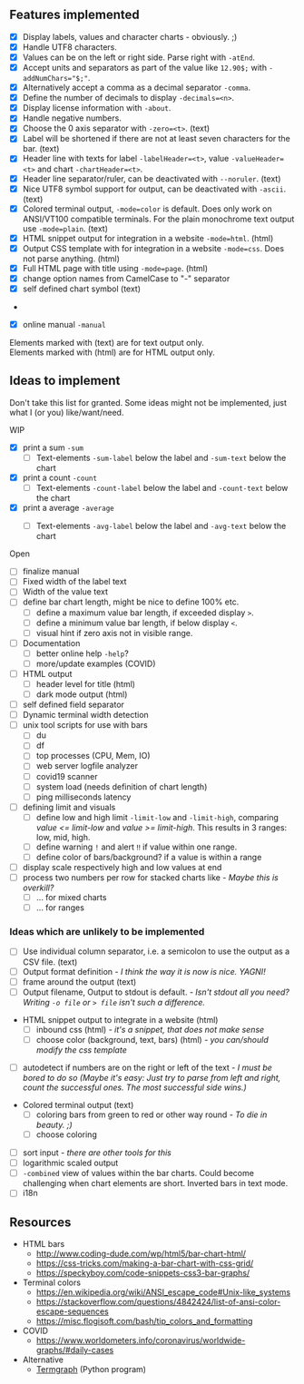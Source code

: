 ## Features implemented

* [X] Display labels, values and character charts - obviously. ;)
* [X] Handle UTF8 characters.
* [X] Values can be on the left or right side. Parse right with `-atEnd`.
* [X] Accept units and separators as part of the value like `12.90$;` with `-addNumChars="$;"`.
* [X] Alternatively accept a comma as a decimal separator `-comma`.
* [X] Define the number of decimals to display `-decimals=<n>`.
* [X] Display license information with `-about`.
* [X] Handle negative numbers.
* [X] Choose the 0 axis separator with `-zero=<t>`. (text)
* [X] Label will be shortened if there are not at least seven characters for the bar. (text)
* [X] Header line with texts for label `-labelHeader=<t>`, value `-valueHeader=<t>` and chart `-chartHeader=<t>`.
* [X] Header line separator/ruler, can be deactivated with `--noruler`. (text)
* [X] Nice UTF8 symbol support for output, can be deactivated with `-ascii`. (text)
* [X] Colored terminal output, `-mode=color` is default. Does only work on ANSI/VT100 compatible terminals. For the plain monochrome text output use `-mode=plain`. (text)
* [X] HTML snippet output for integration in a website `-mode=html`. (html)
* [X] Output CSS template with for integration in a website `-mode=css`. Does not parse anything. (html)
* [X] Full HTML page with title using `-mode=page`. (html)
* [X] change option names from CamelCase to "-" separator
* [X] self defined chart symbol (text)
* 
* [X] online manual `-manual`


Elements marked with (text) are for text output only. \
Elements marked with (html) are for HTML output only.

## Ideas to implement

Don't take this list for granted. 
Some ideas might not be implemented, 
just what I (or you) like/want/need.

WIP 

* [X] print a sum `-sum`
  * [ ] Text-elements `-sum-label` below the label and `-sum-text` below the chart
* [X] print a count `-count`
  * [ ] Text-elements `-count-label` below the label and `-count-text` below the chart
* [X] print a average `-average`
  * [ ] Text-elements `-avg-label` below the label and `-avg-text` below the chart


Open 

* [ ] finalize manual 
* [ ] Fixed width of the label text
* [ ] Width of the value text
* [ ] define bar chart length, might be nice to define 100% etc.
  * [ ] define a maximum value bar length, if exceeded display `>`.
  * [ ] define a minimum value bar length, if below display `<`.
  * [ ] visual hint if zero axis not in visible range.
* [ ] Documentation
  * [ ] better online help `-help`?
  * [ ] more/update examples (COVID)
* [ ] HTML output
  * [ ] header level for title (html)
  * [ ] dark mode output (html)
* [ ] self defined field separator 
* [ ] Dynamic terminal width detection
* [ ] unix tool scripts for use with bars
  * [ ] du
  * [ ] df
  * [ ] top processes (CPU, Mem, IO)
  * [ ] web server logfile analyzer
  * [ ] covid19 scanner
  * [ ] system load (needs definition of chart length)
  * [ ] ping milliseconds latency
* [ ] defining limit and visuals
  * [ ] define low and high limit `-limit-low` and `-limit-high`, comparing *value <= limit-low* and *value >= limit-high*. This results in 3 ranges: low, mid, high.
  * [ ] define warning `!` and alert `‼` if value  within one range.
  * [ ] define color of bars/background? if a value is within a range
* [ ] display scale respectively high and low values at end
* [ ] process two numbers per row for stacked charts like  *- Maybe this is overkill?*
  * [ ] ... for mixed charts
  * [ ] ... for ranges

### Ideas which are unlikely to be implemented 

* [ ] Use individual column separator, i.e. a semicolon to use the output as a CSV file. (text)
* [ ] Output format definition *- I think the way it is now is nice. YAGNI!*
* [ ] frame around the output (text)
* [ ] Output filename, Output to stdout is default. *- Isn't stdout all you need? Writing `-o file` or `> file` isn't such a difference.*
* HTML snippet output to integrate in a website (html)
  * [ ] inbound css (html) *- it's a snippet, that does not make sense*
  * [ ] choose color (background, text, bars) (html) *- you can/should modify the css template*
* [ ] autodetect if numbers are on the right or left of the text *- I must be bored to do so (Maybe it's easy: Just try to parse from left and right, count the successful ones. The most successful side wins.)*
* Colored terminal output (text)
  * [ ] coloring bars from green to red or other way round *- To die in beauty. ;)*
  * [ ] choose coloring
* [ ] sort input *- there are other tools for this*
* [ ] logarithmic scaled output
* [ ] `-combined` view of values within the bar charts. Could become challenging when chart elements are short. Inverted bars in text mode.
* [ ] i18n

## Resources

* HTML bars
  * http://www.coding-dude.com/wp/html5/bar-chart-html/
  * https://css-tricks.com/making-a-bar-chart-with-css-grid/
  * https://speckyboy.com/code-snippets-css3-bar-graphs/
* Terminal colors
  * https://en.wikipedia.org/wiki/ANSI_escape_code#Unix-like_systems
  * https://stackoverflow.com/questions/4842424/list-of-ansi-color-escape-sequences
  * https://misc.flogisoft.com/bash/tip_colors_and_formatting
* COVID
  * https://www.worldometers.info/coronavirus/worldwide-graphs/#daily-cases
* Alternative
  * [Termgraph](https://github.com/mkaz/termgraph) (Python program)
  
